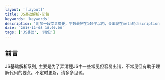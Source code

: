 ```yaml
---
layout: '[layout]'
title: JS基础解析-闭包
keywords: 'keywords'
description: '附加一段文章摘要，字数最好在140字以内，会出现在meta的description里面'
date: '2019-12-08 18:00:00'
tags: ['JS基础', '闭包']
---
```


## 前言
JS基础解析系列, 主要是为了弄清楚JS中一些常见但容易出错，不常见但有助于理解代码的要点。不定时更新，请多多见谅。


